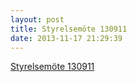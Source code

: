 ```yaml
---
layout: post
title: Styrelsemöte 130911
date: 2013-11-17 21:29:39
---
```


<a href="/assets/2013/11/Styrelsemöte.130911.Protokoll.pdf">Styrelsemöte 130911</a>